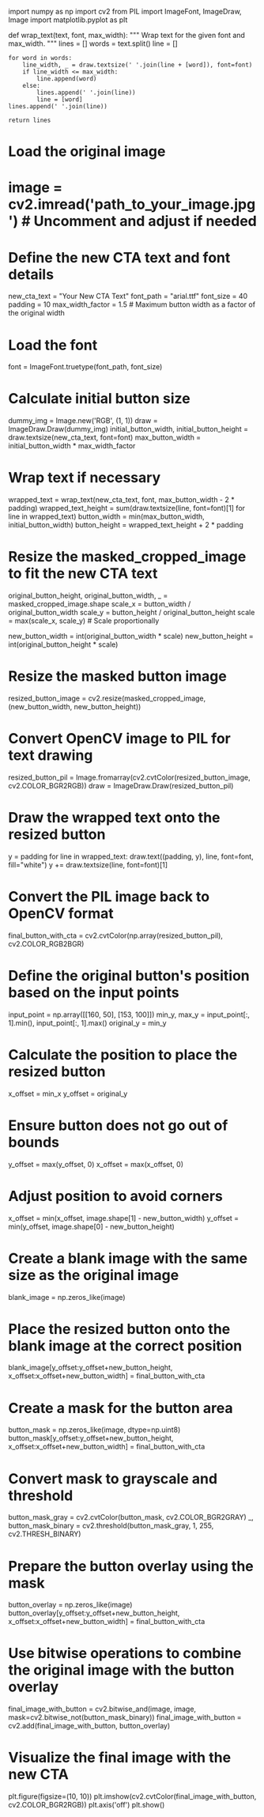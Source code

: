 import numpy as np
import cv2
from PIL import ImageFont, ImageDraw, Image
import matplotlib.pyplot as plt

def wrap_text(text, font, max_width):
    """
    Wrap text for the given font and max_width.
    """
    lines = []
    words = text.split()
    line = []
    
    for word in words:
        line_width, _ = draw.textsize(' '.join(line + [word]), font=font)
        if line_width <= max_width:
            line.append(word)
        else:
            lines.append(' '.join(line))
            line = [word]
    lines.append(' '.join(line))
    
    return lines

# Load the original image
# image = cv2.imread('path_to_your_image.jpg')  # Uncomment and adjust if needed

# Define the new CTA text and font details
new_cta_text = "Your New CTA Text"
font_path = "arial.ttf"
font_size = 40
padding = 10
max_width_factor = 1.5  # Maximum button width as a factor of the original width

# Load the font
font = ImageFont.truetype(font_path, font_size)

# Calculate initial button size
dummy_img = Image.new('RGB', (1, 1))
draw = ImageDraw.Draw(dummy_img)
initial_button_width, initial_button_height = draw.textsize(new_cta_text, font=font)
max_button_width = initial_button_width * max_width_factor

# Wrap text if necessary
wrapped_text = wrap_text(new_cta_text, font, max_button_width - 2 * padding)
wrapped_text_height = sum(draw.textsize(line, font=font)[1] for line in wrapped_text)
button_width = min(max_button_width, initial_button_width)
button_height = wrapped_text_height + 2 * padding

# Resize the masked_cropped_image to fit the new CTA text
original_button_height, original_button_width, _ = masked_cropped_image.shape
scale_x = button_width / original_button_width
scale_y = button_height / original_button_height
scale = max(scale_x, scale_y)  # Scale proportionally

new_button_width = int(original_button_width * scale)
new_button_height = int(original_button_height * scale)

# Resize the masked button image
resized_button_image = cv2.resize(masked_cropped_image, (new_button_width, new_button_height))

# Convert OpenCV image to PIL for text drawing
resized_button_pil = Image.fromarray(cv2.cvtColor(resized_button_image, cv2.COLOR_BGR2RGB))
draw = ImageDraw.Draw(resized_button_pil)

# Draw the wrapped text onto the resized button
y = padding
for line in wrapped_text:
    draw.text((padding, y), line, font=font, fill="white")
    y += draw.textsize(line, font=font)[1]

# Convert the PIL image back to OpenCV format
final_button_with_cta = cv2.cvtColor(np.array(resized_button_pil), cv2.COLOR_RGB2BGR)

# Define the original button's position based on the input points
input_point = np.array([[160, 50], [153, 100]])
min_y, max_y = input_point[:, 1].min(), input_point[:, 1].max()
original_y = min_y

# Calculate the position to place the resized button
x_offset = min_x
y_offset = original_y

# Ensure button does not go out of bounds
y_offset = max(y_offset, 0)
x_offset = max(x_offset, 0)

# Adjust position to avoid corners
x_offset = min(x_offset, image.shape[1] - new_button_width)
y_offset = min(y_offset, image.shape[0] - new_button_height)

# Create a blank image with the same size as the original image
blank_image = np.zeros_like(image)

# Place the resized button onto the blank image at the correct position
blank_image[y_offset:y_offset+new_button_height, x_offset:x_offset+new_button_width] = final_button_with_cta

# Create a mask for the button area
button_mask = np.zeros_like(image, dtype=np.uint8)
button_mask[y_offset:y_offset+new_button_height, x_offset:x_offset+new_button_width] = final_button_with_cta

# Convert mask to grayscale and threshold
button_mask_gray = cv2.cvtColor(button_mask, cv2.COLOR_BGR2GRAY)
_, button_mask_binary = cv2.threshold(button_mask_gray, 1, 255, cv2.THRESH_BINARY)

# Prepare the button overlay using the mask
button_overlay = np.zeros_like(image)
button_overlay[y_offset:y_offset+new_button_height, x_offset:x_offset+new_button_width] = final_button_with_cta

# Use bitwise operations to combine the original image with the button overlay
final_image_with_button = cv2.bitwise_and(image, image, mask=cv2.bitwise_not(button_mask_binary))
final_image_with_button = cv2.add(final_image_with_button, button_overlay)

# Visualize the final image with the new CTA
plt.figure(figsize=(10, 10))
plt.imshow(cv2.cvtColor(final_image_with_button, cv2.COLOR_BGR2RGB))
plt.axis('off')
plt.show()

